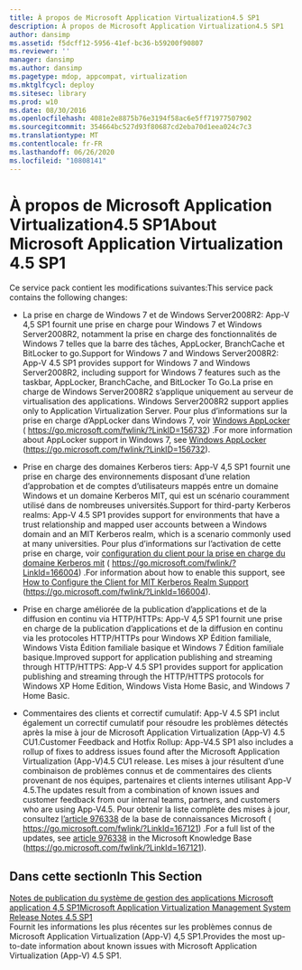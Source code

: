 ```yaml
---
title: À propos de Microsoft Application Virtualization4.5 SP1
description: À propos de Microsoft Application Virtualization4.5 SP1
author: dansimp
ms.assetid: f5dcff12-5956-41ef-bc36-b59200f90807
ms.reviewer: ''
manager: dansimp
ms.author: dansimp
ms.pagetype: mdop, appcompat, virtualization
ms.mktglfcycl: deploy
ms.sitesec: library
ms.prod: w10
ms.date: 08/30/2016
ms.openlocfilehash: 4081e2e8875b76e3194f58ac6e5ff71977507902
ms.sourcegitcommit: 354664bc527d93f80687cd2eba70d1eea024c7c3
ms.translationtype: MT
ms.contentlocale: fr-FR
ms.lasthandoff: 06/26/2020
ms.locfileid: "10808141"
---
```

# <span data-ttu-id="4e6f8-103">À propos de Microsoft Application Virtualization4.5 SP1</span><span class="sxs-lookup"><span data-stu-id="4e6f8-103">About Microsoft Application Virtualization 4.5 SP1</span></span>


<span data-ttu-id="4e6f8-104">Ce service pack contient les modifications suivantes:</span><span class="sxs-lookup"><span data-stu-id="4e6f8-104">This service pack contains the following changes:</span></span>

-   <span data-ttu-id="4e6f8-105">La prise en charge de Windows 7 et de Windows Server2008R2: App-V 4,5 SP1 fournit une prise en charge pour Windows 7 et Windows Server2008R2, notamment la prise en charge des fonctionnalités de Windows 7 telles que la barre des tâches, AppLocker, BranchCache et BitLocker to go.</span><span class="sxs-lookup"><span data-stu-id="4e6f8-105">Support for Windows 7 and Windows Server2008R2: App-V 4.5 SP1 provides support for Windows 7 and Windows Server2008R2, including support for Windows 7 features such as the taskbar, AppLocker, BranchCache, and BitLocker To Go.</span></span><span data-ttu-id="4e6f8-106">La prise en charge de Windows Server2008R2 s’applique uniquement au serveur de virtualisation des applications.</span><span class="sxs-lookup"><span data-stu-id="4e6f8-106"> Windows Server2008R2 support applies only to Application Virtualization Server.</span></span> <span data-ttu-id="4e6f8-107">Pour plus d’informations sur la prise en charge d’AppLocker dans Windows 7, voir [Windows AppLocker](https://go.microsoft.com/fwlink/?LinkID=156732) ( https://go.microsoft.com/fwlink/?LinkID=156732) .</span><span class="sxs-lookup"><span data-stu-id="4e6f8-107">For more information about AppLocker support in Windows 7, see [Windows AppLocker](https://go.microsoft.com/fwlink/?LinkID=156732) (https://go.microsoft.com/fwlink/?LinkID=156732).</span></span>

-   <span data-ttu-id="4e6f8-108">Prise en charge des domaines Kerberos tiers: App-V 4,5 SP1 fournit une prise en charge des environnements disposant d’une relation d’approbation et de comptes d’utilisateurs mappés entre un domaine Windows et un domaine Kerberos MIT, qui est un scénario couramment utilisé dans de nombreuses universités.</span><span class="sxs-lookup"><span data-stu-id="4e6f8-108">Support for third-party Kerberos realms: App-V 4.5 SP1 provides support for environments that have a trust relationship and mapped user accounts between a Windows domain and an MIT Kerberos realm, which is a scenario commonly used at many universities.</span></span> <span data-ttu-id="4e6f8-109">Pour plus d’informations sur l’activation de cette prise en charge, voir [configuration du client pour la prise en charge du domaine Kerberos mit](https://go.microsoft.com/fwlink/?LinkId=166004) ( https://go.microsoft.com/fwlink/?LinkId=166004) .</span><span class="sxs-lookup"><span data-stu-id="4e6f8-109">For information about how to enable this support, see [How to Configure the Client for MIT Kerberos Realm Support](https://go.microsoft.com/fwlink/?LinkId=166004) (https://go.microsoft.com/fwlink/?LinkId=166004).</span></span>

-   <span data-ttu-id="4e6f8-110">Prise en charge améliorée de la publication d’applications et de la diffusion en continu via HTTP/HTTPs: App-V 4,5 SP1 fournit une prise en charge de la publication d’applications et de la diffusion en continu via les protocoles HTTP/HTTPs pour Windows XP Édition familiale, Windows Vista Édition familiale basique et Windows 7 Édition familiale basique.</span><span class="sxs-lookup"><span data-stu-id="4e6f8-110">Improved support for application publishing and streaming through HTTP/HTTPS: App-V 4.5 SP1 provides support for application publishing and streaming through the HTTP/HTTPS protocols for Windows XP Home Edition, Windows Vista Home Basic, and Windows 7 Home Basic.</span></span>

-   <span data-ttu-id="4e6f8-111">Commentaires des clients et correctif cumulatif: App-V 4.5 SP1 inclut également un correctif cumulatif pour résoudre les problèmes détectés après la mise à jour de Microsoft Application Virtualization (App-V) 4.5 CU1.</span><span class="sxs-lookup"><span data-stu-id="4e6f8-111">Customer Feedback and Hotfix Rollup: App-V4.5 SP1 also includes a rollup of fixes to address issues found after the Microsoft Application Virtualization (App-V)4.5 CU1 release.</span></span> <span data-ttu-id="4e6f8-112">Les mises à jour résultent d’une combinaison de problèmes connus et de commentaires des clients provenant de nos équipes, partenaires et clients internes utilisant App-V 4.5.</span><span class="sxs-lookup"><span data-stu-id="4e6f8-112">The updates result from a combination of known issues and customer feedback from our internal teams, partners, and customers who are using App-V4.5.</span></span> <span data-ttu-id="4e6f8-113">Pour obtenir la liste complète des mises à jour, consultez [l’article 976338](https://go.microsoft.com/fwlink/?LinkId=167121) de la base de connaissances Microsoft ( https://go.microsoft.com/fwlink/?LinkId=167121) .</span><span class="sxs-lookup"><span data-stu-id="4e6f8-113">For a full list of the updates, see [article 976338](https://go.microsoft.com/fwlink/?LinkId=167121) in the Microsoft Knowledge Base (https://go.microsoft.com/fwlink/?LinkId=167121).</span></span>

## <span data-ttu-id="4e6f8-114">Dans cette section</span><span class="sxs-lookup"><span data-stu-id="4e6f8-114">In This Section</span></span>


<a href="" id="microsoft-application-virtualization-management-system-release-notes-4-5-sp1"></a>[<span data-ttu-id="4e6f8-115">Notes de publication du système de gestion des applications Microsoft application 4,5 SP1</span><span class="sxs-lookup"><span data-stu-id="4e6f8-115">Microsoft Application Virtualization Management System Release Notes 4.5 SP1</span></span>](microsoft-application-virtualization-management-system-release-notes-45-sp1.md)  
<span data-ttu-id="4e6f8-116">Fournit les informations les plus récentes sur les problèmes connus de Microsoft Application Virtualization (App-V) 4,5 SP1.</span><span class="sxs-lookup"><span data-stu-id="4e6f8-116">Provides the most up-to-date information about known issues with Microsoft Application Virtualization (App-V) 4.5 SP1.</span></span>

 

 





